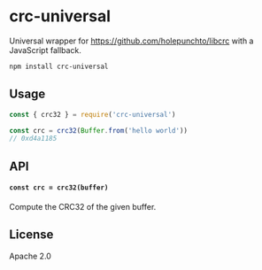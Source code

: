 # crc-universal

Universal wrapper for https://github.com/holepunchto/libcrc with a JavaScript fallback.

```sh
npm install crc-universal
```

## Usage

```js
const { crc32 } = require('crc-universal')

const crc = crc32(Buffer.from('hello world'))
// 0xd4a1185
```

## API

#### `const crc = crc32(buffer)`

Compute the CRC32 of the given buffer.

## License

Apache 2.0
